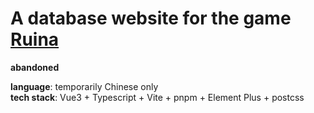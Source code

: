 # A database website for the game [Ruina](http://blackhat.a.la9.jp/ftotfr/)
**abandoned**  

**language**: temporarily Chinese only  
**tech stack**: Vue3 + Typescript + Vite + pnpm + Element Plus + postcss
